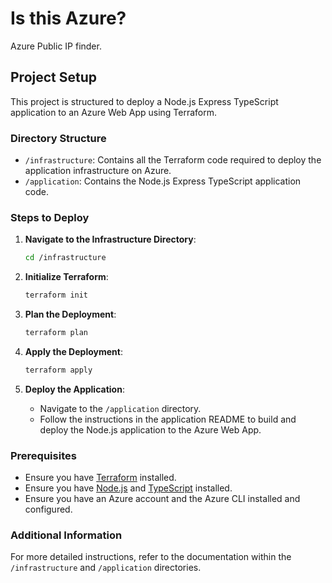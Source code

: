 # Is this Azure?
Azure Public IP finder.

## Project Setup
This project is structured to deploy a Node.js Express TypeScript application to an Azure Web App using Terraform.

### Directory Structure

- `/infrastructure`: Contains all the Terraform code required to deploy the application infrastructure on Azure.
- `/application`: Contains the Node.js Express TypeScript application code.

### Steps to Deploy

1. **Navigate to the Infrastructure Directory**:
    ```sh
    cd /infrastructure
    ```

2. **Initialize Terraform**:
    ```sh
    terraform init
    ```

3. **Plan the Deployment**:
    ```sh
    terraform plan
    ```

4. **Apply the Deployment**:
    ```sh
    terraform apply
    ```

5. **Deploy the Application**:
    - Navigate to the `/application` directory.
    - Follow the instructions in the application README to build and deploy the Node.js application to the Azure Web App.

### Prerequisites

- Ensure you have [Terraform](https://www.terraform.io/downloads.html) installed.
- Ensure you have [Node.js](https://nodejs.org/) and [TypeScript](https://www.typescriptlang.org/) installed.
- Ensure you have an Azure account and the Azure CLI installed and configured.

### Additional Information

For more detailed instructions, refer to the documentation within the `/infrastructure` and `/application` directories.